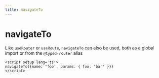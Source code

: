 ```yaml
---
title: navigateTo
---
```


# navigateTo


Like `useRouter` or `useRoute`, `navigateTo` can also be used, both as a global import or from the `@typed-router` alias

```vue
<script setup lang='ts'>
navigateTo({name: 'foo', params: { foo: 'bar' }})
</script>
```

